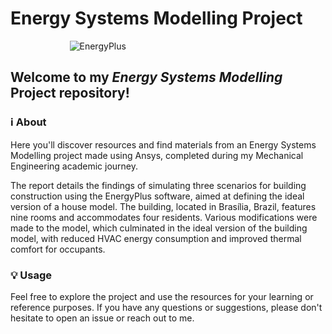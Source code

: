 # Energy Systems Modelling Project
&nbsp; &nbsp; &nbsp; &nbsp; &nbsp; &nbsp; &nbsp; &nbsp; &nbsp; &nbsp; &nbsp; &nbsp; <img src="https://www.batisim.net/images/stories/cetteg/eplus-graph-banner2.png" width="auto" height="auto" alt="EnergyPlus">

## Welcome to my <em>Energy Systems Modelling</em> Project repository!

### ℹ️ About
Here you'll discover resources and find materials from an Energy Systems Modelling project made using Ansys, completed during my Mechanical Engineering academic journey.

The report details the findings of simulating three scenarios for building construction using the EnergyPlus software, aimed at defining the ideal version of a house model. The building, located in Brasília, Brazil, features nine rooms and accommodates four residents. Various modifications were made to the model, which culminated in the ideal version of the building model, with reduced HVAC energy consumption and improved thermal comfort for occupants.

### 💡 Usage
Feel free to explore the project and use the resources for your learning or reference purposes. If you have any questions or suggestions, please don't hesitate to open an issue or reach out to me.
